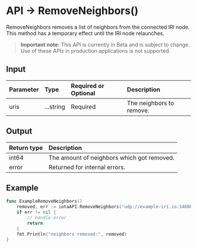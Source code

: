 # API -> RemoveNeighbors()
RemoveNeighbors removes a list of neighbors from the connected IRI node. This method has a temporary effect until the IRI node relaunches.
> **Important note:** This API is currently in Beta and is subject to change. Use of these APIs in production applications is not supported.


## Input

| Parameter       | Type | Required or Optional | Description |
|:---------------|:--------|:--------| :--------|
| uris | ...string | Required | The neighbors to remove.  |




## Output

| Return type     | Description |
|:---------------|:--------|
| int64 | The amount of neighbors which got removed. |
| error | Returned for internal errors. |




## Example

```go
func ExampleRemoveNeighbors() 
	removed, err := iotaAPI.RemoveNeighbors("udp://example-iri.io:14600")
	if err != nil {
		// handle error
		return
	}
	fmt.Println("neighbors removed:", removed)
}

```
